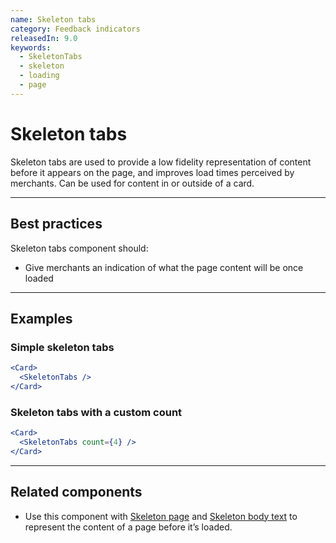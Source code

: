 ```yaml
---
name: Skeleton tabs
category: Feedback indicators
releasedIn: 9.0
keywords:
  - SkeletonTabs
  - skeleton
  - loading
  - page
---
```


# Skeleton tabs

Skeleton tabs are used to provide a low fidelity representation of content before it appears on the page, and improves load times perceived by merchants. Can be used for content in or outside of a card.

---

## Best practices

Skeleton tabs component should:

- Give merchants an indication of what the page content will be once loaded

---

## Examples

### Simple skeleton tabs

```jsx
<Card>
  <SkeletonTabs />
</Card>
```

### Skeleton tabs with a custom count

```jsx
<Card>
  <SkeletonTabs count={4} />
</Card>
```

---

## Related components

- Use this component with [Skeleton page](https://polaris.shopify.com/components/skeleton-page) and [Skeleton body text](https://polaris.shopify.com/components/skeleton-body-text) to represent the content of a page before it’s loaded.
